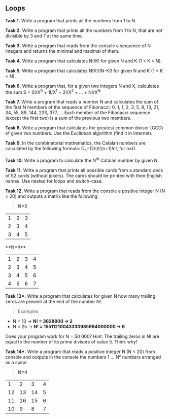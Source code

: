 ## Loops

**Task 1.** Write a program that prints all the numbers from 1 to N.

**Task 2.** Write a program that prints all the numbers from 1 to N, that are not divisible by 3 and 7 at the same time.

**Task 3.** Write a program that reads from the console a sequence of N integers and returns the minimal and maximal of them.

**Task 4.** Write a program that calculates N!/K! for given N and K (1 < K < N).

**Task 5.** Write a program that calculates N!K!/(N-K)! for given N and K (1 < K < N).

**Task 6.** Write a program that, for a given two integers N and X, calculates the sum S = 0!/X<sup>0</sup> + 1!/X<sup>1</sup> + 2!/X<sup>2</sup> + ... + N!/X<sup>N</sup>

**Task 7.** Write a program that reads a number N and calculates the sum of the first N members of the sequence of Fibonacci: 0, 1, 1, 2, 3, 5, 8, 13, 21, 34, 55, 89, 144, 233, 377, ... Each member of the Fibonacci sequence (except the first two) is a sum of the previous two members.

**Task 8.** Write a program that calculates the greatest common divisor (GCD) of given two numbers. Use the Euclidean algorithm (find it in Internet).

**Task 9.** In the combinatorial mathematics, the Catalan numbers are calculated by the following formula: C<sub>n</sub>=(2n)!/(n+1)!n!, for n≥0.

**Task 10.** Write a program to calculate the N<sup>th</sup> Catalan number by given N.

**Task 11.** Write a program that prints all possible cards from a standard deck of 52 cards (without jokers). The cards should be printed with their English names. Use nested for loops and switch-case.

**Task 12.** Write a program that reads from the console a positive integer N (N < 20) and outputs a matrix like the following:
>**N=3**
<table>
    <tr><td>1</td><td>2</td><td>3</td></tr>
    <tr><td>2</td><td>3</td><td>4</td></tr>
    <tr><td>3</td><td>4</td><td>5</td></tr>
</table>
**N=4**
<table>
    <tr><td>1</td><td>2</td><td>3</td><td>4</td></tr>
    <tr><td>2</td><td>3</td><td>4</td><td>5</td></tr>
    <tr><td>3</td><td>4</td><td>5</td><td>6</td></tr>
    <tr><td>4</td><td>5</td><td>6</td><td>7</td></tr>
</table>

**Task 13\*.** Write a program that calculates for given N how many trailing zeros are present at the end of the number N!.
>Examples:
* N = 10 → **N! = 3628800 → 2**
* N = 25 → **N! = 15511210043330985984000000 → 6**

Does your program work for N = 50 000? Hint: The trailing zeros in N! are equal to the number of its prime divisors of value 5. Think why!
    
**Task 14\*.** Write a program that reads a positive integer N (N < 20) from console and outputs in the console the numbers 1 ... N² numbers arranged as a spiral.

>**N=4**
<table>
    <tr><td>1</td><td>2</td><td>3</td><td>4</td></tr>
    <tr><td>12</td><td>13</td><td>14</td><td>5</td></tr>
    <tr><td>11</td><td>16</td><td>15</td><td>6</td></tr>
    <tr><td>10</td><td>9</td><td>8</td><td>7</td></tr>
</table>
